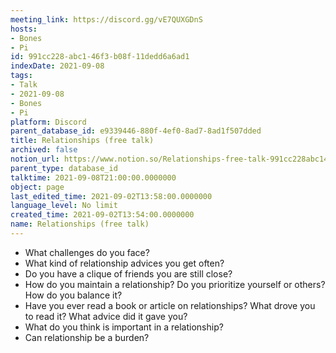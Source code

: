 ```yaml
---
meeting_link: https://discord.gg/vE7QUXGDnS
hosts:
- Bones
- Pi
id: 991cc228-abc1-46f3-b08f-11dedd6a6ad1
indexDate: 2021-09-08
tags:
- Talk
- 2021-09-08
- Bones
- Pi
platform: Discord
parent_database_id: e9339446-880f-4ef0-8ad7-8ad1f507dded
title: Relationships (free talk)
archived: false
notion_url: https://www.notion.so/Relationships-free-talk-991cc228abc146f3b08f11dedd6a6ad1
parent_type: database_id
talktime: 2021-09-08T21:00:00.0000000
object: page
last_edited_time: 2021-09-02T13:58:00.0000000
language_level: No limit
created_time: 2021-09-02T13:54:00.0000000
name: Relationships (free talk)
---
```



   - What challenges do you face?
   - What kind of relationship advices you get often?
   - Do you have a clique of friends you are still close?
   - How do you maintain a relationship? Do you prioritize yourself or others? How do you balance it?
   - Have you ever read a book or article on relationships? What drove you to read it? What advice did it gave you?
   - What do you think is important in a relationship?
   - Can relationship be a burden?










